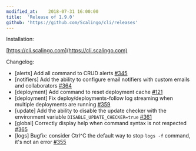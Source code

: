 ```yaml
---
modified_at:	2018-07-31 16:00:00
title:	'Release of 1.9.0'
github: 'https://github.com/Scalingo/cli/releases'
---
```


Installation:

[https://cli.scalingo.com](https://cli.scalingo.com)

Changelog:

* [alerts] Add all command to CRUD alerts [#345](https://github.com/Scalingo/cli/issues/345)
* [notifiers] Add the ability to configure email notifiers with custom emails and collaborators [#364](https://github.com/Scalingo/cli/issues/364)
* [deployment] Add command to reset deployment cache [#121](https://github.com/Scalingo/cli/issues/121)
* [deployment] Fix deploy/deployments-follow log streaming when multiple deployments are running [#359](https://github.com/Scalingo/cli/issues/359)
* [update] Add the ability to disable the update checker with the environment variable
`DISABLE_UPDATE_CHECKER=true` [#361](https://github.com/Scalingo/cli/issues/361)
* [global] Correctly display help when command syntax is not respected [#365](https://github.com/Scalingo/cli/issues/365)
* [logs] Bugfix: consider Ctrl^C the default way to stop `logs -f` command, it's not an error [#355](https://github.com/Scalingo/cli/issues/355)
